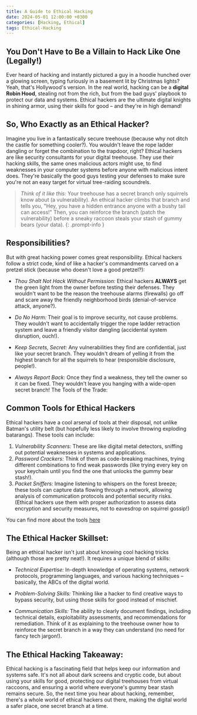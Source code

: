 ```yaml
---
title: A Guide to Ethical Hacking
date: 2024-05-01 12:00:00 +0300
categories: [Hacking, Ethical]
tags: Ethical-Hacking
---
```


<!-- You Don't Have to Be a Villain to Hack Like One (Legally!): A Guide to Ethical Hacking -->
## You Don't Have to Be a Villain to Hack Like One (Legally!)
<!-- *** -->

<!-- ![Hacking](../assets/img/hacking.jpg "Logo Title Text 1") -->

Ever heard of hacking and instantly pictured a guy in a hoodie hunched over a glowing screen, typing furiously in a basement lit by Christmas lights? Yeah, that's Hollywood's version. In the real world, hacking can be a **digital Robin Hood**, stealing not from the rich, but from the bad guys' playbook to protect our data and systems. Ethical hackers are the ultimate digital knights in shining armor, using their skills for good – and they're in high demand!

## So, Who Exactly as an Ethical Hacker?

Imagine you live in a fantastically secure treehouse (because why not ditch the castle for something cooler?). You wouldn't leave the rope ladder dangling or forget the combination to the trapdoor, right? Ethical hackers are like security consultants for your digital treehouse. They use their hacking skills, the same ones malicious actors might use, to find weaknesses in your computer systems before anyone with malicious intent does. They're basically the good guys testing your defenses to make sure you're not an easy target for virtual tree-raiding scoundrels.

> _Think of it like this:_ Your treehouse has a secret branch only squirrels know about (a vulnerability). An ethical hacker climbs that branch and tells you, "Hey, you have a hidden entrance anyone with a bushy tail can access!" Then, you can reinforce the branch (patch the vulnerability) before a sneaky raccoon steals your stash of gummy bears (your data).
{: .prompt-info }

## Responsibilities?

But with great hacking power comes great responsibility. Ethical hackers follow a strict code, kind of like a hacker's commandments carved on a pretzel stick (because who doesn't love a good pretzel?):

+ *Thou Shalt Not Hack Without Permission:* Ethical hackers **ALWAYS** get the green light from the owner before testing their defenses. They wouldn't want to be the reason the treehouse alarms (firewalls) go off and scare away the friendly neighborhood birds (denial-of-service attack, anyone?).

- _Do No Harm:_ Their goal is to improve security, not cause problems. They wouldn't want to accidentally trigger the rope ladder retraction system and leave a friendly visitor dangling (accidental system disruption, ouch!).

+ _Keep Secrets, Secret:_ Any vulnerabilities they find are confidential, just like your secret branch. They wouldn't dream of yelling it from the highest branch for all the squirrels to hear (responsible disclosure, people!).
- *Always Report Back:* Once they find a weakness, they tell the owner so it can be fixed. They wouldn't leave you hanging with a wide-open secret branch!
The Tools of the Trade:

## Common Tools for Ethical Hackers

Ethical hackers have a cool arsenal of tools at their disposal, not unlike Batman's utility belt (but hopefully less likely to involve throwing exploding batarangs). These tools can include:

1.	_Vulnerability Scanners:_ These are like digital metal detectors, sniffing out potential weaknesses in systems and applications.
2. _Password Crackers:_ Think of them as code-breaking machines, trying different combinations to find weak passwords (like trying every key on your keychain until you find the one that unlocks the gummy bear stash!).
3. _Packet Sniffers:_ Imagine listening to whispers on the forest breeze; these tools can capture data flowing through a network, allowing analysis of communication protocols and potential security risks. (Ethical hackers use them with proper authorization to assess data encryption and security measures, not to eavesdrop on squirrel gossip!)

You can find more about the tools [here](/posts/Beyond-The-Keyboard)

## The Ethical Hacker Skillset:
Being an ethical hacker isn't just about knowing cool hacking tricks (although those are pretty neat!). It requires a unique blend of skills:
+ _Technical Expertise:_ In-depth knowledge of operating systems, network protocols, programming languages, and various hacking techniques – basically, the ABCs of the digital world.
- *Problem-Solving Skills:* Thinking like a hacker to find creative ways to bypass security, but using those skills for good instead of mischief.
+ _Communication Skills:_ The ability to clearly document findings, including technical details, exploitability assessments, and recommendations for remediation. Think of it as explaining to the treehouse owner how to reinforce the secret branch in a way they can understand (no need for fancy tech jargon!).

## The Ethical Hacking Takeaway:
Ethical hacking is a fascinating field that helps keep our information and systems safe. It's not all about dark screens and cryptic code, but about using your skills for good, protecting our digital treehouses from virtual raccoons, and ensuring a world where everyone's gummy bear stash remains secure. So, the next time you hear about hacking, remember, there's a whole world of ethical hackers out there, making the digital world a safer place, one secret branch at a time.

